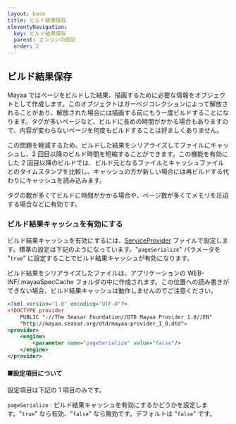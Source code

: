 ```yaml
---
layout: base
title: ビルド結果保存
eleventyNavigation:
  key: ビルド結果保存
  parent: エンジンの設定
  order: 2
---
```


## ビルド結果保存

Mayaa ではページをビルドした結果、描画するために必要な情報をオブジェクトとして作成します。このオブジェクトはガーベジコレクションによって解放されることがあり、解放された場合には描画する前にもう一度ビルドすることになります。タグが多いページなど、ビルドに長めの時間がかかる場合もありますので、内容が変わらないページを何度もビルドすることは好ましくありません。


この問題を軽減するため、ビルドした結果をシリアライズしてファイルにキャッシュし、2 回目以降のビルド時間を短縮することができます。この機能を有効にした 2 回目以降のビルドでは、ビルド元となるファイルとキャッシュファイルとのタイムスタンプを比較し、キャッシュの方が新しい場合には再ビルドする代わりにキャッシュを読み込みます。


タグの数が多くてビルドに時間がかかる場合や、ページ数が多くてメモリを圧迫する場合などに有効です。



### ビルド結果キャッシュを有効にする

ビルド結果キャッシュを有効にするには、[ServiceProvider](/docs/settings/) ファイルで設定します。標準の設定は下記のようになっています。"`pageSerialize`" パラメータを "`true`" に設定することでビルド結果キャッシュが有効になります。

ビルド結果をシリアライズしたファイルは、アプリケーションの WEB-INF/.mayaaSpecCache フォルダの中に作成されます。この位置への読み書きができない場合、ビルド結果キャッシュは動作しませんのでご注意ください。


```xml {data-filename=org.seasar.mayaa.provider.ServiceProvider}
<?xml version="1.0" encoding="UTF-8"?>
<!DOCTYPE provider
    PUBLIC "-//The Seasar Foundation//DTD Mayaa Provider 1.0//EN"
    "http://mayaa.seasar.org/dtd/mayaa-provider_1_0.dtd">
<provider>
    <engine>
        <parameter name="pageSerialize" value="false"/>
    </engine>
</provider>
```

#### ■設定項目について

設定項目は下記の 1 項目のみです。

`pageSerialize`
: ビルド結果キャッシュを有効にするかどうかを設定します。"`true`" なら有効、"`false`" なら無効です。デフォルトは "`false`" です。
